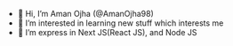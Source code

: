 - 👋 Hi, I’m Aman Ojha (@AmanOjha98)
- 👀 I’m interested in learning new stuff which interests me
- 🌱 I’m express in Next JS(React JS), and Node JS

<!---
AmanOjha98/AmanOjha98 is a ✨ special ✨ repository because its `README.md` (this file) appears on your GitHub profile.
You can click the Preview link to take a look at your changes.
--->
